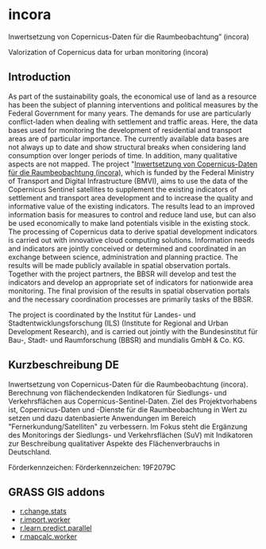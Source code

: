 # incora

Inwertsetzung von Copernicus-Daten für die Raumbeobachtung” (incora)

Valorization of Copernicus data for urban monitoring (incora)

## Introduction

As part of the sustainability goals, the economical use of land as a resource has been the subject of planning interventions and political measures by the Federal Government for many years. The demands for use are particularly conflict-laden when dealing with settlement and traffic areas. Here, the data bases used for monitoring the development of residential and transport areas are of particular importance. The currently available data bases are not always up to date and show structural breaks when considering land consumption over longer periods of time. In addition, many qualitative aspects are not mapped. The project "[Inwertsetzung von Copernicus-Daten für die Raumbeobachtung (incora)](https://www.mundialis.de/en/verbessertes-siedlungsflachenmonitoring-durch-satellitengestutzte-raumbeobachtung/), which is funded by the Federal Ministry of Transport and Digital Infrastructure (BMVI), aims to use the data of the Copernicus Sentinel satellites to supplement the existing indicators of settlement and transport area development and to increase the quality and informative value of the existing indicators. The results lead to an improved information basis for measures to control and reduce land use, but can also be used economically to make land potentials visible in the existing stock. The processing of Copernicus data to derive spatial development indicators is carried out with innovative cloud computing solutions. Information needs and indicators are jointly conceived or determined and coordinated in an exchange between science, administration and planning practice.
The results will be made publicly available in spatial observation portals. Together with the project partners, the BBSR will develop and test the indicators and develop an appropriate set of indicators for nationwide area monitoring. The final provision of the results in spatial observation portals and the necessary coordination processes are primarily tasks of the BBSR.

The project is coordinated by the Institut für Landes- und Stadtentwicklungsforschung (ILS) (Institute for Regional and Urban Development Research), and is carried out jointly with the Bundesinstitut für Bau-, Stadt- und Raumforschung (BBSR) and mundialis GmbH & Co. KG.

## Kurzbeschreibung DE

Inwertsetzung von Copernicus-Daten für die Raumbeobachtung (incora). Berechnung von flächendeckenden Indikatoren für Siedlungs- und Verkehrsflächen aus Copernicus-Sentinel-Daten. Ziel des Projektvorhabens ist, Copernicus-Daten und -Dienste für die Raumbeobachtung in Wert zu setzen und dazu datenbasierte Anwendungen im Bereich "Fernerkundung/Satelliten" zu verbessern. Im Fokus steht die Ergänzung des Monitorings der Siedlungs- und Verkehrsflächen (SuV) mit Indikatoren zur Beschreibung qualitativer Aspekte des Flächenverbrauchs in Deutschland.

Förderkennzeichen: Förderkennzeichen: 19F2079C

## GRASS GIS addons

* [r.change.stats](https://github.com/mundialis/r.change.stats)
* [r.import.worker](https://github.com/mundialis/r.import.worker)
* [r.learn.predict.parallel](https://github.com/mundialis/r.learn.predict.parallel)
* [r.mapcalc.worker](https://github.com/mundialis/r.mapcalc.worker)
